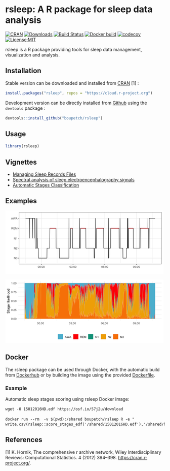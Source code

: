 rsleep: A R package for sleep data analysis
================

<!-- README.md is generated from README.Rmd. Please edit that file -->

[![CRAN](http://www.r-pkg.org/badges/version/rsleep)](https://cran.r-project.org/package=rsleep)
[![Downloads](https://cranlogs.r-pkg.org/badges/grand-total/rsleep)](https://cran.r-project.org/package=rsleep)
[![Build
Status](https://travis-ci.org/boupetch/rsleep.svg?branch=master)](https://travis-ci.org/boupetch/rsleep)
[![Docker
build](https://img.shields.io/docker/cloud/build/boupetch/rsleep)](https://cloud.docker.com/repository/docker/boupetch/rsleep/)
[![codecov](https://codecov.io/gh/boupetch/rsleep/branch/master/graph/badge.svg)](https://codecov.io/gh/boupetch/rsleep)
[![License:MIT](https://img.shields.io/badge/License-MIT-blue.svg)](https://opensource.org/licenses/MIT)

rsleep is a R package providing tools for sleep data management,
visualization and analysis.

## Installation

Stable version can be downloaded and installed from
[CRAN](https://cran.r-project.org/) \[1\] :

``` r
install.packages("rsleep", repos = "https://cloud.r-project.org")
```

Development version can be directly installed from
[Github](https://github.com/) using the `devtools` package :

``` r
devtools::install_github("boupetch/rsleep")
```

## Usage

``` r
library(rsleep)
```

## Vignettes

  - [Managing Sleep Records
    Files](http://htmlpreview.github.io/?https://raw.githubusercontent.com/boupetch/rsleep/master/doc/Managing_Sleep_Records_Files.html)
  - [Spectral analysis of sleep electroencephalography
    signals](http://htmlpreview.github.io/?https://raw.githubusercontent.com/boupetch/rsleep/master/doc/Spectral_analysis_sleep_electroencephalography.html)
  - [Automatic Stages
    Classification](http://htmlpreview.github.io/?https://raw.githubusercontent.com/boupetch/rsleep/master/doc/Automatic_Stage_Classification.html)

## Examples

[![Hypnogram](man/figures/README-example_hypnogram-1.png)](http://htmlpreview.github.io/?https://raw.githubusercontent.com/boupetch/rsleep/master/doc/Managing_Sleep_Records_Files.html)

[![Hypnodensity](man/figures/README-example_hypnodensity-1.png)](http://htmlpreview.github.io/?https://raw.githubusercontent.com/boupetch/rsleep/master/doc/Managing_Sleep_Records_Files.html)

## Docker

The rsleep package can be used through Docker, with the automatic build
from
[Dockerhub](https://cloud.docker.com/repository/docker/boupetch/rsleep/)
or by building the image using the provided
[Dockerfile](https://github.com/boupetch/rsleep/blob/master/Dockerfile).

### Example

Automatic sleep stages scoring using rsleep Docker image:

    wget -O 15012016HD.edf https://osf.io/57j2u/download 
    
    docker run --rm  -v $(pwd):/shared boupetch/rsleep R -e " write.csv(rsleep::score_stages_edf('/shared/15012016HD.edf'),'/shared/hypnodensity.csv')"

## References

<div id="refs" class="references">

<div id="ref-hornik2012comprehensive">

\[1\] K. Hornik, The comprehensive r archive network, Wiley
Interdisciplinary Reviews: Computational Statistics. 4 (2012) 394–398.
<https://cran.r-project.org/>.

</div>

</div>
